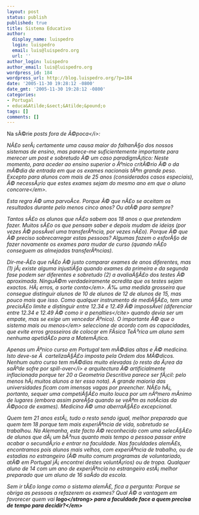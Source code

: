 ```yaml
---
layout: post
status: publish
published: true
title: Sistema Educativo
author:
  display_name: luispedro
  login: luispedro
  email: luis@luispedro.org
  url: ''
author_login: luispedro
author_email: luis@luispedro.org
wordpress_id: 184
wordpress_url: http://blog.luispedro.org/?p=184
date: '2005-11-30 19:28:12 -0800'
date_gmt: '2005-11-30 19:28:12 -0800'
categories:
- Portugal
- educa&Atilde;&sect;&Atilde;&pound;o
tags: []
comments: []
---
```

<p>Na s&Atilde;&copy;rie <i>posts fora de &Atilde;&copy;poca<&#47;i>:</p>
<p>N&Atilde;&pound;o ser&Atilde;&iexcl; certamente uma causa maior do falhan&Atilde;&sect;o dos nossos sistemas de ensino, mas parece-me suficientemente importante para merecer um post e sobretudo &Atilde;&copy; um caso paradigm&Atilde;&iexcl;tico: Neste momento, para aceder ao ensino superior o &Atilde;&ordm;nico crit&Atilde;&copy;rio &Atilde;&copy; o da m&Atilde;&copy;dia de entrada em que os exames nacionais t&Atilde;&ordf;m grande peso. Excepto para alunos com mais de 25 anos (considerados casos especiais), &Atilde;&copy; necess&Atilde;&iexcl;rio que estes exames <em>sejam do mesmo ano em que o aluno concorre<&#47;em>.</p>
<p>Esta regra &Atilde;&copy; uma parvo&Atilde;&shy;ce. Porque &Atilde;&copy; que n&Atilde;&pound;o se aceitam os resultados durante pelo menos cinco anos? Ou at&Atilde;&copy; para sempre?</p>
<p>Tantos s&Atilde;&pound;o os alunos que n&Atilde;&pound;o sabem aos 18&nbsp;anos o que pretendem fazer. Muitos s&Atilde;&pound;o os que pensam saber e depois mudam de ideias (por vezes &Atilde;&copy; poss&Atilde;&shy;vel uma transfer&Atilde;&ordf;ncia, por vezes n&Atilde;&pound;o). Porque &Atilde;&copy; que &Atilde;&copy; preciso sobrecarregar estas pessoas? Algumas fazem o esfor&Atilde;&sect;o de fazer novamente os exames para mudar de curso (quando n&Atilde;&pound;o conseguem as almejadas transfer&Atilde;&ordf;ncias).</p>
<p>Dir-me-&Atilde;&pound;o que n&Atilde;&pound;o &Atilde;&copy; justo comparar exames de anos diferentes, mas (1) j&Atilde;&iexcl; existe alguma injusti&Atilde;&sect;a quando exames da primeira e da segunda fase podem ser diferentes e sobretudo (2) a avalia&Atilde;&sect;&Atilde;&pound;o dos testes &Atilde;&copy; aproximada. Ningu&Atilde;&copy;m verdadeiramente acredita que os testes sejam exactos. H&Atilde;&iexcl; erros, a <em>sorte conta<&#47;em>. &Atilde;&permil; uma medida grosseira que consegue distinguir alunos de 10 de alunos de 12 de alunos de 15, mas pouco mais que isso. Como qualquer instrumento de medi&Atilde;&sect;&Atilde;&pound;o, tem uma precis&Atilde;&pound;o limite e distinguir entre 12.34 e 12.49 &Atilde;&copy; imposs&Atilde;&shy;vel (diferenciar entre 12.34 e 12.49 &Atilde;&copy; como <cite>ir a penalties<&#47;cite> quando devia ser um empate, mas se exige um vencedor &Atilde;&ordm;nico). O importante &Atilde;&copy; que o sistema <em>mais ou menos<&#47;em> seleccione de acordo com as capacidades, que evite erros grosseiros de colocar em F&Atilde;&shy;sica Te&Atilde;&sup3;rica um aluno sem nenhuma apetid&Atilde;&pound;o para a Matem&Atilde;&iexcl;tica.</p>
<p>Apenas um &Atilde;&ordm;nico curso em Portugal tem m&Atilde;&copy;dias altas e &Atilde;&copy; medicina. Isto deve-se &Atilde;&nbsp; carteliza&Atilde;&sect;&Atilde;&pound;o imposta pela Ordem dos M&Atilde;&copy;dicos. Nenhum outro curso tem m&Atilde;&copy;dias muito elevadas (o resto da &Atilde;&iexcl;rea da sa&Atilde;&ordm;de sofre por <i>spill-over<&#47;i> e arquitectura &Atilde;&copy; artificialmente inflacionada porque ter 20 a Geometria Descritiva parece ser f&Atilde;&iexcl;cil: pelo menos h&Atilde;&iexcl; muitos alunos a ter essa nota). A grande maioria das universidades ficam com imensas vagas por preencher. N&Atilde;&pound;o h&Atilde;&iexcl;, portanto, sequer uma competi&Atilde;&sect;&Atilde;&pound;o muito louca por um n&Atilde;&ordm;mero m&Atilde;&shy;nimo de lugares (embora assim pare&Atilde;&sect;a quando se ve&Atilde;&ordf;m as not&Atilde;&shy;cias da &Atilde;&copy;poca de exames). Medicina &Atilde;&copy; uma aberra&Atilde;&sect;&Atilde;&pound;o excepcional.</p>
<p>Quem tem 21 anos est&Atilde;&iexcl;, tudo o resto sendo igual, melhor preparado que quem tem 18 porque tem mais experi&Atilde;&ordf;ncia de vida, sobretudo se trabalhou. Na Alemanha, este facto &Atilde;&copy; reconhecido com uma selec&Atilde;&sect;&Atilde;&pound;o de alunos que d&Atilde;&iexcl; um b&Atilde;&sup3;nus quanto mais tempo a pessoa passar entre acabar o secund&Atilde;&iexcl;rio e entrar na faculdade. Nas faculdades alem&Atilde;&pound;s, encontramos pois alunos mais velhos, com experi&Atilde;&ordf;ncia de trabalho, ou de estadias no estrangeiro (&Atilde;&copy; muito comum programas de voluntariado, at&Atilde;&copy; em Portugal j&Atilde;&iexcl; encontrei destes volunt&Atilde;&iexcl;rios) ou de tropa. Qualquer aluno de 14 com um ano de experi&Atilde;&ordf;ncia no estrangeiro est&Atilde;&iexcl; melhor preparado que um aluno de 16 sa&Atilde;&shy;do da escola.</p>
<p>Sem ir t&Atilde;&pound;o longe como o sistema alem&Atilde;&pound;, fica a pergunta: <em>Porque se obriga as pessoas a refazerem os exames? Qual &Atilde;&copy; a vantagem em favorecer quem vai <strong>logo<&#47;strong> para a faculdade face a quem precisa de tempo para decidir?<&#47;em></p>
